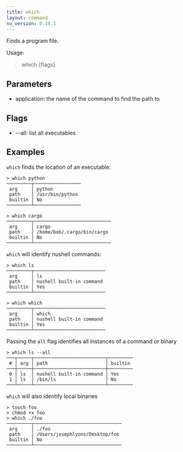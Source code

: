```yaml
---
title: which
layout: command
nu_version: 0.16.1
---
```


Finds a program file.

Usage:
  > which <application> {flags}

## Parameters

- application: the name of the command to find the path to

## Flags

- --all: list all executables

## Examples

`which` finds the location of an executable:

```shell
> which python
─────────┬─────────────────
 arg     │ python
 path    │ /usr/bin/python
 builtin │ No
─────────┴─────────────────
```

```shell
> which cargo
─────────┬────────────────────────────
 arg     │ cargo
 path    │ /home/bob/.cargo/bin/cargo
 builtin │ No
─────────┴────────────────────────────
```

`which` will identify nushell commands:

```shell
> which ls
─────────┬──────────────────────────
 arg     │ ls
 path    │ nushell built-in command
 builtin │ Yes
─────────┴──────────────────────────
```

```shell
> which which
─────────┬──────────────────────────
 arg     │ which
 path    │ nushell built-in command
 builtin │ Yes
─────────┴──────────────────────────
```

Passing the `all` flag identifies all instances of a command or binary

```shell
> which ls --all
───┬─────┬──────────────────────────┬─────────
 # │ arg │ path                     │ builtin
───┼─────┼──────────────────────────┼─────────
 0 │ ls  │ nushell built-in command │ Yes
 1 │ ls  │ /bin/ls                  │ No
───┴─────┴──────────────────────────┴─────────
```

`which` will also identify local binaries

```shell
> touch foo
> chmod +x foo
> which ./foo
─────────┬────────────────────────────────
 arg     │ ./foo
 path    │ /Users/josephlyons/Desktop/foo
 builtin │ No
─────────┴────────────────────────────────
```
